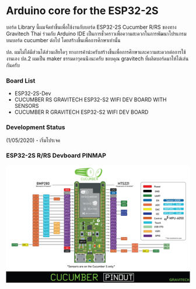 # Arduino core for the ESP32-2S
บอร์ด Library นี้ผมจัดทำขึ้นเพื่อใช้งานกับบอร์ด ESP32-2S Cucumber R/RS ของทาง Gravitech Thai ร่วมกับ Arduino IDE เป็นการชั่วคราวเพื่อความสะดวกในการพัฒนาโปรแกรมบนบอร์ด cucumber ต่อไป โดยสร้างขึ้นเพื่อการศึกษาเท่านั้น

ปล. ผมไม่ได้มีส่วนได้ส่วนเสียใดๆ ทางการค้าน่ะครับสร้างขึ้นเพื่อการศึกษาและความสะดวกต่อการใช้งานเอง
ปล.2 ผมเป็น maker ธรรมดาๆคนนึงนะครับ ขอบคุณ gravitech ที่ผลิตบอร์ดมาให้ได้เล่นกันครับ

### Board List
 - ESP32-2S-Dev
 - CUCUMBER RS GRAVITECH ESP32-S2 WIFI DEV BOARD WITH SENSORS
 - CUCUMBER R GRAVITECH ESP32-S2 WIFI DEV BOARD

### Development Status
(1/05/2020) - เริ่มโปรเจค

### ESP32-2S R/RS Devboard PINMAP

![Pin Functions](docs\esp32-2s-r.jpg)

